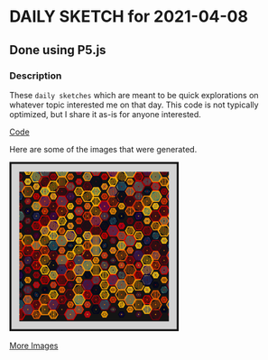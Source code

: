 # DAILY SKETCH for 2021-04-08

## Done using P5.js

### Description

These `daily sketches` which are meant to be quick explorations     on whatever topic interested me on that day. This code is not typically optimized, but I share it as-is     for anyone interested.

[Code](2021-04-08) 

Here are some of the images that were generated.

<img src = 'images/keep_2021-04-08-17-02-58.png' width = '300'> 


[More Images](2021-04-08/images) 

